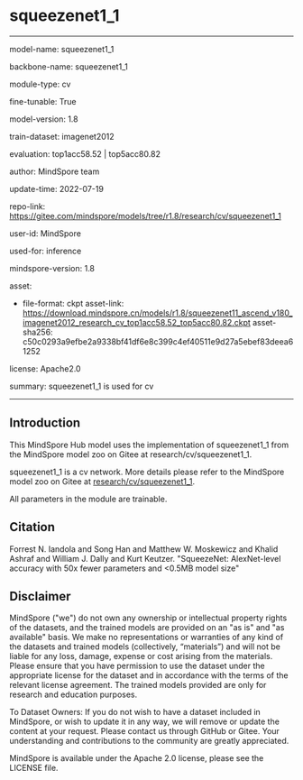 # squeezenet1_1

---

model-name: squeezenet1_1

backbone-name: squeezenet1_1

module-type: cv

fine-tunable: True

model-version: 1.8

train-dataset: imagenet2012

evaluation: top1acc58.52 | top5acc80.82

author: MindSpore team

update-time: 2022-07-19

repo-link: <https://gitee.com/mindspore/models/tree/r1.8/research/cv/squeezenet1_1>

user-id: MindSpore

used-for: inference

mindspore-version: 1.8

asset:

-
    file-format: ckpt
    asset-link: <https://download.mindspore.cn/models/r1.8/squeezenet11_ascend_v180_imagenet2012_research_cv_top1acc58.52_top5acc80.82.ckpt>
    asset-sha256: c50c0293a9efbe2a9338bf41df6e8c399c4ef40511e9d27a5ebef83deea61252

license: Apache2.0

summary: squeezenet1_1 is used for cv

---

## Introduction

This MindSpore Hub model uses the implementation of squeezenet1_1 from the MindSpore model zoo on Gitee at research/cv/squeezenet1_1.

squeezenet1_1 is a cv network. More details please refer to the MindSpore model zoo on Gitee at [research/cv/squeezenet1_1](https://gitee.com/mindspore/models/blob/r1.8/research/cv/squeezenet1_1/README.md).

All parameters in the module are trainable.

## Citation

Forrest N. Iandola and Song Han and Matthew W. Moskewicz and Khalid Ashraf and William J. Dally and Kurt Keutzer. "SqueezeNet: AlexNet-level accuracy with 50x fewer parameters and <0.5MB model size"

## Disclaimer

MindSpore ("we") do not own any ownership or intellectual property rights of the datasets, and the trained models are provided on an "as is" and "as available" basis. We make no representations or warranties of any kind of the datasets and trained models (collectively, “materials”) and will not be liable for any loss, damage, expense or cost arising from the materials. Please ensure that you have permission to use the dataset under the appropriate license for the dataset and in accordance with the terms of the relevant license agreement. The trained models provided are only for research and education purposes.

To Dataset Owners: If you do not wish to have a dataset included in MindSpore, or wish to update it in any way, we will remove or update the content at your request. Please contact us through GitHub or Gitee. Your understanding and contributions to the community are greatly appreciated.

MindSpore is available under the Apache 2.0 license, please see the LICENSE file.
